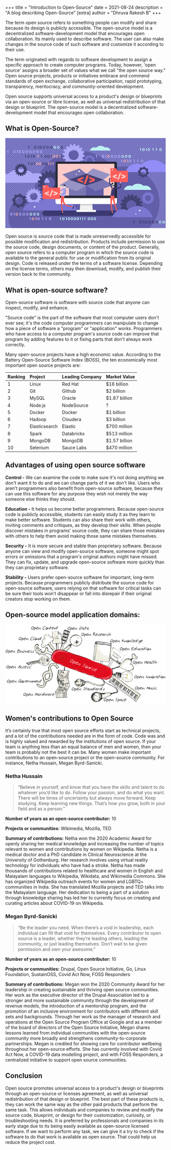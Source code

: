 +++
title = "Introduction to Open-Source"
date = 2021-08-24
description = "A blog describing Open-Source"
[extra]
author = "Dhruva Rakesh B"
+++

The term open source refers to something people can modify and share because its design is publicly accessible. The open-source model is a decentralized software-development model that encourages open collaboration. Its mainly used to describe software. The user can also make changes in the source code of such software and customize it according to their use. <!-- more -->



The term originated with regards to software development to assign a specific approach to create computer programs. Today, however, 'open source' assigns a broader set of values what we call "the open source way." Open source projects, products or initiatives embrace and commend standards of open exchange, collaborative participation, rapid prototyping, transparency, meritocracy, and community-oriented development. 

Open source supports universal access to a product's design or blueprints via an open-source or libre license, as well as universal redistribution of that design or blueprint. The open-source model is a decentralized software-development model that encourages open collaboration.

## What is Open-Source?
![OSC](/blog/blog1/img3.png)

Open source is source code that is made unreservedly accessible for possible modification and redistribution. Products include permission to use the source code, design documents, or content of the product. Generally, open source refers to a computer program in which the source code is available to the general public for use or modification from its original design. Code is released under the terms of a software license. Depending on the license terms, others may then download, modify, and publish their version back to the community.

## What is open-source software?
Open-source software is software with source code that anyone can inspect, modify, and enhance.

"Source code" is the part of the software that most computer users don't ever see; it's the code computer programmers can manipulate to change how a piece of software a "program" or "application" works. Programmers who have access to a computer program's source code can improve that program by adding features to it or fixing parts that don't always work correctly.

Many open-source projects have a high economic value. According to the Battery Open-Source Software Index (BOSS), the ten economically most important open source projects are:

<!-- ![Table](/blog/blog1/img1.png) -->

|Ranking|Project|Leading Company|Market Value|
|:--- | :--- | :---| :---|
|1|Linux|Red Hat|$16 billion|
|2|Git|Github|$2 billion|
|3|MySQL|Oracle|$1.87 billion|
|4|Node.js|NodeSource|?|
|5|Docker|Docker|$1 billion|
|6|Hadoop|Cloudera|$3 billion|
|7|Elasticsearch|Elastic|$700 million|
|8|Spark|Databricks|$513 million|
|9|MongoDB|MongoDB|$1.57 billion|
|10|Selenium|Sauce Labs|$470 million|


## Advantages of using open source software

**Control -** We can examine the code to make sure it's not doing anything we don't want it to do and we can change parts of it we don't like. Users who aren't programmers also benefit from open-source software, because they can use this software for any purpose they wish not merely the way someone else thinks they should.

**Education -** It helps us become better programmers. Because open-source code is publicly accessible, students can easily study it as they learn to make better software. Students can also share their work with others, inviting comments and critiques, as they develop their skills. When people discover mistakes in programs' source code, they can share those mistakes with others to help them avoid making those same mistakes themselves.

**Security -** It is more secure and stable than proprietary software. Because anyone can view and modify open-source software, someone might spot errors or omissions that a program's original authors might have missed. They can fix, update, and upgrade open-source software more quickly than they can proprietary software.

**Stability -** Users prefer open-source software for important, long-term projects. Because programmers publicly distribute the source code for open-source software, users relying on that software for critical tasks can be sure their tools won't disappear or fall into disrepair if their original creators stop working on them.

## Open-source model application domains:

![OSC](/blog/blog1/img2.png)

## Women's contributions to Open Source

It’s certainly true that most open source efforts start as technical projects, and a lot of the contributions needed are in the form of code. Code was and is highly valued and rewarded by the institutions of open source.
If your team is anything less than an equal balance of men and women, then your team is probably not the best it can be.
Many women make important contributions to an open-source project or the open-source community. For instance, Netha Hussain, Megan Byrd-Sanicki.

### Netha Hussain
> “Believe in yourself, and know that you have the skills and talent to do whatever you’d like to do. Follow your passion, and do what you want. There will be times of uncertainty but always move forward. Keep studying. Keep learning new things. That’s how you grow, both in your field and as a person.”

**Number of years as an open-source contributor:** 10

**Projects or communities:** Wikimedia, Mozilla, TED

**Summary of contributions:**
Netha won the 2020 Academic Award for openly sharing her medical knowledge and increasing the number of topics relevant to women and contributions by women on Wikipedia. Netha is a medical doctor and a PhD candidate in Clinical Neuroscience at the University of Gothenburg. Her research involves using virtual reality technology for individuals who have had a stroke. Netha has made thousands of contributions related to healthcare and women in English and Malayalam languages to Wikipedia, Wikidata, and Wikimedia Commons. She has organized Wikipedia outreach events for women and LGBTQ+ communities in India. She has translated Mozilla projects and TED talks into the Malayalam language. Her dedication to being a part of a solution through knowledge sharing has led her to currently focus on creating and curating articles about COVID-19 on Wikipedia.

### Megan Byrd-Sanicki
> “Be the leader you need. When there’s a void in leadership, each individual can fill that void for themselves. Every contributor to open source is a leader, whether they’re leading others, leading the community, or just leading themselves. Don’t wait to be given permission and own your awesome.”

**Number of years as an open-source contributor:** 10

**Projects or communities:** Drupal, Open Source Initiative, Go, Linux Foundation, SustainOSS, Covid Act Now, FOSS Responders

**Summary of contributions:**
Megan won the 2020 Community Award for her leadership in creating sustainable and thriving open source communities. Her work as the executive director of the Drupal Association led to a stronger and more sustainable community through the development of revenue models, the introduction of a mentorship program, and the promotion of an inclusive environment for contributors with different skill sets and backgrounds. Through her work as the manager of research and operations at the Open Source Program Office at Google and as a member of the board of directors of the Open Source Initiative, Megan shares lessons learned from individual communities with the open-source community more broadly and strengthens community-to-corporate partnerships. Megan is credited for showing care for contributor wellbeing throughout her open-source efforts. She has currently involved with Covid Act Now, a COVID-19 data modelling project, and with FOSS Responders, a centralized initiative to support open source communities.

## Conclusion
Open source promotes universal access to a product's design or blueprints through an open-source or licenses agreement, as well as universal redistribution of that design or blueprint. The best part of these products is, they can work the same way as the other paid products that perform the same task. This allows individuals and companies to review and modify the source code, blueprint, or design for their customization, curiosity, or troubleshooting needs. It is preferred by professionals and companies in its early stage due to its being easily available as open-source licensed software. If we want to perform any task, we can give it a try to check if the software to do that work is available as open source. That could help us reduce the project cost.
